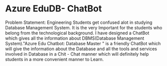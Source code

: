 # Azure EduDB- ChatBot

Problem Statement:
Engineering Students get confused alot in studying Database Management System. It is the very Important for the students who belong from the technological background. I have designed a ChatBot which gives all the information about DBMS(Database Management System)."Azure Edu Chatbot: Database Master " is a friendly ChatBot which will give the information about the Database and all the tools and services involved in Database in a Chit - Chat manner which will definitely help students in a more convenient manner to Learn.
